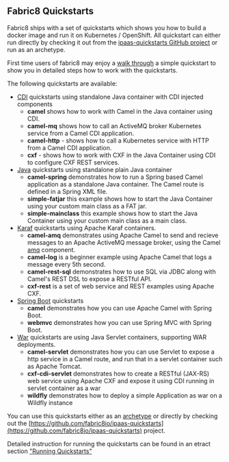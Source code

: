 ## Fabric8 Quickstarts

Fabric8 ships with a set of quickstarts which shows you how to build a
docker image and run it on Kubernetes / OpenShift. All quickstart can
either run directly by checking it out from the
[ipaas-quickstarts GitHub project](https://github.com/fabric8io/ipaas-quickstarts)
or run as an archetype.


First time users of fabric8 may enjoy a [walk through](walkthrough.md) a simple quickstart
to show you in detailed steps how to work with the quickstarts.


The following quickstarts are available:

* [CDI](https://github.com/fabric8io/ipaas-quickstarts/tree/master/quickstart/cdi)
  quickstarts using standalone Java container with CDI injected
  components
  * **camel** shows how to work with Camel in the Java container using CDI.
  * **camel-mq** shows how to call an ActiveMQ broker Kubernetes
    service from a Camel CDI application. 
  * **camel-http** - shows how to call a Kubernetes service with HTTP
    from a Camel CDI application. 
  * **cxf** - shows how to work with CXF in the Java Container using
    CDI to configure CXF REST services. 
* [Java](https://github.com/fabric8io/ipaas-quickstarts/tree/master/quickstart/java)
  quickstarts using standalone plain Java container 
  * **camel-spring** demonstrates how to run a Spring based Camel
    application as a standalone Java container. The Camel route is
    defined in a Spring XML file. 
  * **simple-fatjar** this example shows how to start the Java
    Container using your custom main class as a FAT jar. 
  * **simple-mainclass** this example shows how to start the Java
    Container using your custom main class as a main class.
* [Karaf](https://github.com/fabric8io/ipaas-quickstarts/tree/master/quickstart/karaf) 
  quickstarts using Apache Karaf containers.
  * **camel-amq** demonstrates using Apache Camel to send and recieve
    messages to an Apache ActiveMQ message broker, using the Camel
    [amq](https://github.com/fabric8io/fabric8/tree/master/components/mq/camel-amq)
    component. 
  * **camel-log** is a beginner example using Apache Camel that logs a
    message every 5th second. 
  * **camel-rest-sql** demonstrates how to use SQL via JDBC along with
    Camel's REST DSL to expose a RESTful API. 
  * **cxf-rest** is a set of web service and REST examples using
    Apache CXF. 
* [Spring Boot](https://github.com/fabric8io/ipaas-quickstarts/tree/master/quickstart/spring-boot) 
  quickstarts 
  * **camel** demonstrates how you can use Apache Camel with Spring Boot.
  * **webmvc** demonstrates how you can use Spring MVC with Spring Boot.
* [War](https://github.com/fabric8io/ipaas-quickstarts/tree/master/quickstart/war)
  quickstarts are using Java Servlet containers, supporting WAR deployments.
  * **camel-servlet** demonstrates how you can use Servlet to expose a
    http service in a Camel route, and run that in a servlet container
    such as Apache Tomcat.
  * **cxf-cdi-servlet** demonstrates how to create a RESTful (JAX-RS)
    web service using Apache CXF and expose it using CDI running in
    servlet container as a war
  * **wildfly** demonstrates how to deploy a simple Application as war
    on a Wildfly instance

You can use this quickstarts either as an [archetype](archetypes.md)
or directly by checking out the
[https://github.com/fabric8io/ipaas-quickstarts](https://github.com/fabric8io/ipaas-quickstarts)
project.

Detailed instruction for running the quickstarts can be found in an
etract section ["Running Quickstarts"](running.md)



